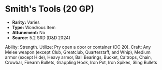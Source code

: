 # Smith's Tools (20 GP)

- **Rarity:** Varies
- **Type:** Wondrous Item
- **Attunement:** No
- **Source:** 5.2 SRD (D&D 2024)

Ability: Strength. Utilize: Pry open a door or container (DC 20). Craft: Any Melee weapon (except Club, Greatclub, Quarterstaff, and Whip), Medium armor (except Hide), Heavy armor, Ball Bearings, Bucket, Caltrops, Chain, Crowbar, Firearm Bullets, Grappling Hook, Iron Pot, Iron Spikes, Sling Bullets
